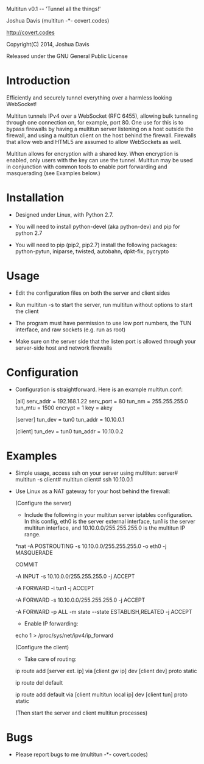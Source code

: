 Multitun v0.1 -- 'Tunnel all the things!'

Joshua Davis (multitun -*- covert.codes)

http://covert.codes

Copyright(C) 2014, Joshua Davis

Released under the GNU General Public License

Introduction
============

 Efficiently and securely tunnel everything over a harmless looking WebSocket!

Multitun tunnels IPv4 over a WebSocket (RFC 6455), allowing bulk tunneling
through one connection on, for example, port 80.  One use for this is to
bypass firewalls by having a multitun server listening on a host outside
the firewall, and using a multitun client on the host behind the firewall.
Firewalls that allow web and HTML5 are assumed to allow WebSockets as well.

Multitun allows for encryption with a shared key.  When encryption is
enabled, only users with the key can use the tunnel.  Multitun may be used
in conjunction with common tools to enable port forwarding and masquerading
(see Examples below.)


Installation
============

* Designed under Linux, with Python 2.7.

* You will need to install python-devel (aka python-dev) and pip for python 2.7

* You will need to pip (pip2, pip2.7) install the following packages:
	python-pytun, iniparse, twisted, autobahn, dpkt-fix, pycrypto


Usage
=====

* Edit the configuration files on both the server and client sides

* Run multitun -s to start the server, run multitun without options
  to start the client

* The program must have permission to use low port numbers, the TUN
  interface, and raw sockets (e.g. run as root)

* Make sure on the server side that the listen port is allowed through
  your server-side host and network firewalls


Configuration
=============

* Configuration is straightforward.  Here is an example multitun.conf:

	[all]
	serv_addr = 192.168.1.22
	serv_port = 80
	tun_nm = 255.255.255.0
	tun_mtu = 1500
	encrypt = 1
	key = akey

	[server]
	tun_dev = tun0
	tun_addr = 10.10.0.1

	[client]
	tun_dev = tun0
	tun_addr = 10.10.0.2


Examples
========

* Simple usage, access ssh on your server using multitun:
	server# multitun -s
	client# multitun
	client# ssh 10.10.0.1


* Use Linux as a NAT gateway for your host behind the firewall:

   (Configure the server)

   * Include the following in your multitun server iptables configuration.
     In this config, eth0 is the server external interface, tun1 is the
     server multitun interface, and 10.10.0.0/255.255.255.0 is the multitun
     IP range.

    *nat
    -A POSTROUTING -s 10.10.0.0/255.255.255.0 -o eth0 -j MASQUERADE

    COMMIT

    -A INPUT -s 10.10.0.0/255.255.255.0 -j ACCEPT

    -A FORWARD -i tun1 -j ACCEPT

    -A FORWARD -s 10.10.0.0/255.255.255.0 -j ACCEPT

    -A FORWARD -p ALL -m state --state ESTABLISH,RELATED -j ACCEPT

   * Enable IP forwarding:

   echo 1 > /proc/sys/net/ipv4/ip_forward


   (Configure the client)
   * Take care of routing:

	
    ip route add [server ext. ip] via [client gw ip] dev [client dev] proto static

    ip route del default

    ip route add default via [client multitun local ip] dev [client tun] proto static

   (Then start the server and client multitun processes)


Bugs
====

* Please report bugs to me (multitun -*- covert.codes)

